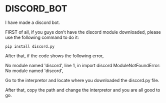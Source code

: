 # DISCORD_BOT
I have made a discord bot.

FIRST of all, if you guys don't have the discord module downloaded, please use the following command to do it:

    pip install discord.py

After that, if the code shows the following error,

No module named 'discord', line 1, in <module>
    import discord
ModuleNotFoundError: No module named 'discord',

Go to the interpretor and locate where you downloaded the discord.py file.

After that, copy the path and change the interpretor and you are all good to go.



